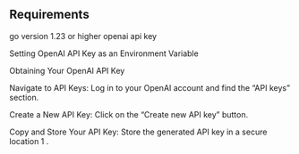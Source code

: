 ## Requirements

go version 1.23 or higher
openai api key

Setting OpenAI API Key as an Environment Variable

Obtaining Your OpenAI API Key

Navigate to API Keys: Log in to your OpenAI account and find the “API keys” section.

Create a New API Key: Click on the “Create new API key” button.

Copy and Store Your API Key: Store the generated API key in a secure location
1
.
